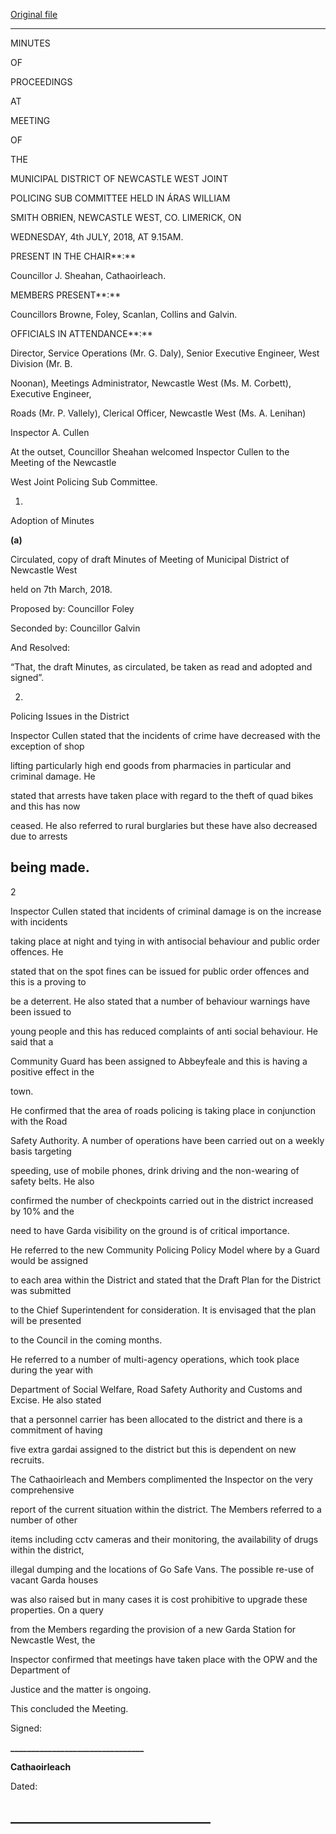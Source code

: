 [Original file](https://www.limerick.ie/sites/default/files/media/documents/2018-12/01%202018-07-04%20Minutes%20JPC%20Subcommittee.pdf)

---
MINUTES

OF

PROCEEDINGS

AT

MEETING

OF

THE

MUNICIPAL DISTRICT OF NEWCASTLE WEST JOINT

POLICING SUB COMMITTEE HELD IN ÁRAS WILLIAM

SMITH OBRIEN, NEWCASTLE WEST, CO. LIMERICK, ON

WEDNESDAY, 4th JULY, 2018, AT 9.15AM.

PRESENT IN THE CHAIR**:**

Councillor J. Sheahan, Cathaoirleach.

MEMBERS PRESENT**:**

Councillors Browne, Foley, Scanlan, Collins and Galvin.

OFFICIALS IN ATTENDANCE**:**

Director, Service Operations (Mr. G. Daly), Senior Executive Engineer, West Division (Mr. B.

Noonan), Meetings Administrator, Newcastle West (Ms. M. Corbett), Executive Engineer,

Roads (Mr. P. Vallely), Clerical Officer, Newcastle West (Ms. A. Lenihan)

Inspector A. Cullen

At the outset, Councillor Sheahan welcomed Inspector Cullen to the Meeting of the Newcastle

West Joint Policing Sub Committee.

1.

Adoption of Minutes

**(a)**

Circulated, copy of draft Minutes of Meeting of Municipal District of Newcastle West

held on 7th March, 2018.

Proposed by: Councillor Foley

Seconded by: Councillor Galvin

And Resolved:

“That, the draft Minutes, as circulated, be taken as read and adopted and signed”.

2.

Policing Issues in the District

Inspector Cullen stated that the incidents of crime have decreased with the exception of shop

lifting particularly high end goods from pharmacies in particular and criminal damage. He

stated that arrests have taken place with regard to the theft of quad bikes and this has now

ceased. He also referred to rural burglaries but these have also decreased due to arrests

being made.
---
2

Inspector Cullen stated that incidents of criminal damage is on the increase with incidents

taking place at night and tying in with antisocial behaviour and public order offences. He

stated that on the spot fines can be issued for public order offences and this is a proving to

be a deterrent. He also stated that a number of behaviour warnings have been issued to

young people and this has reduced complaints of anti social behaviour. He said that a

Community Guard has been assigned to Abbeyfeale and this is having a positive effect in the

town.

He confirmed that the area of roads policing is taking place in conjunction with the Road

Safety Authority. A number of operations have been carried out on a weekly basis targeting

speeding, use of mobile phones, drink driving and the non-wearing of safety belts. He also

confirmed the number of checkpoints carried out in the district increased by 10% and the

need to have Garda visibility on the ground is of critical importance.

He referred to the new Community Policing Policy Model where by a Guard would be assigned

to each area within the District and stated that the Draft Plan for the District was submitted

to the Chief Superintendent for consideration. It is envisaged that the plan will be presented

to the Council in the coming months.

He referred to a number of multi-agency operations, which took place during the year with

Department of Social Welfare, Road Safety Authority and Customs and Excise. He also stated

that a personnel carrier has been allocated to the district and there is a commitment of having

five extra gardai assigned to the district but this is dependent on new recruits.

The Cathaoirleach and Members complimented the Inspector on the very comprehensive

report of the current situation within the district. The Members referred to a number of other

items including cctv cameras and their monitoring, the availability of drugs within the district,

illegal dumping and the locations of Go Safe Vans. The possible re-use of vacant Garda houses

was also raised but in many cases it is cost prohibitive to upgrade these properties. On a query

from the Members regarding the provision of a new Garda Station for Newcastle West, the

Inspector confirmed that meetings have taken place with the OPW and the Department of

Justice and the matter is ongoing.

This concluded the Meeting.

Signed:

**\_\_\_\_\_\_\_\_\_\_\_\_\_\_\_\_\_\_\_\_\_\_\_\_\_\_\_\_\_\_\_\_**

**Cathaoirleach**

Dated:

**\_\_\_\_\_\_\_\_\_\_\_\_\_\_\_\_\_\_\_\_\_\_\_\_\_\_\_\_\_\_\_\_**
---
